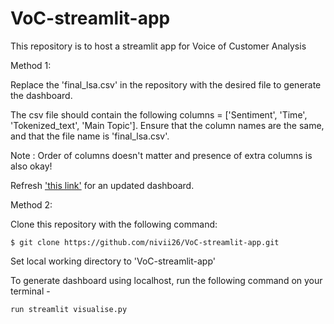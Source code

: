 # VoC-streamlit-app
This repository is to host a streamlit app for Voice of Customer Analysis

Method 1:

Replace the 'final_lsa.csv' in the repository with the desired file to generate the dashboard. 

The csv file should contain the following columns = ['Sentiment', 'Time', 'Tokenized_text', 'Main Topic']. Ensure that the column names are the same, and that the file name is 'final_lsa.csv'.

Note : Order of columns doesn't matter and presence of extra columns is also okay!

Refresh ['this link'](https://share.streamlit.io/app/nivii26-voc-streamlit-app-visualize-9xla2m/) for an updated dashboard.

Method 2:

Clone this repository with the following command:
```
$ git clone https://github.com/nivii26/VoC-streamlit-app.git
```

Set local working directory to 'VoC-streamlit-app'

To generate dashboard using localhost, run the following command on your terminal - 
```
run streamlit visualise.py 
```

